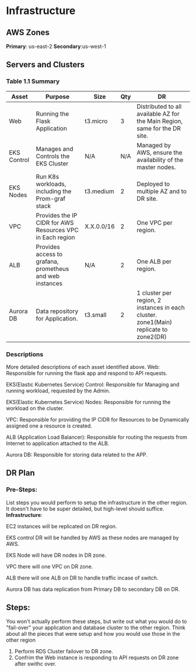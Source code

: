 # Infrastructure

## AWS Zones
**Primary**: us-east-2
**Secondary**:us-west-1

## Servers and Clusters

### Table 1.1 Summary
| Asset                                   | Purpose                                                   | Size       | Qty | DR                                                                                    |
|-----------------------------------------|-----------------------------------------------------------|------------|-----|---------------------------------------------------------------------------------------|
| Web                                     | Running the Flask Application                             | t3.micro   | 3   | Distributed to all available AZ for the Main Region, same for the DR site.            |
| EKS Control | Manages and Controls the EKS Cluster                      | N/A        | N/A | Managed by AWS, ensure the availability of the master nodes.                          |
| EKS Nodes   | Run K8s workloads, including the Prom-graf stack          | t3.medium  | 2   | Deployed to multiple AZ and to DR site.                                               |
| VPC            | Provides the IP CIDR for AWS Resources VPC in Each region | X.X.0.0/16 | 2   | One VPC per region.                                                                   |
| ALB         | Provides access to grafana, prometheus and web instances  | N/A        | 2   | One ALB per region.                                                                   |
| Aurora DB                               | Data repository for Application.                          | t3.small   | 2   | 1 cluster per region, 2 instances in each cluster. zone1(Main) replicate to zone2(DR) |

### Descriptions
More detailed descriptions of each asset identified above.
Web: Responsible for running the flask app and respond to API requests.

EKS(Elastic Kubernetes Service) Control: Responsible for Managing and running workload, requested by the Admin.

EKS(Elastic Kubernetes Service) Nodes: Responsible for running the workload on the cluster.

VPC: Responsible for providing the IP CIDR for Resources to be Dynamically assigned one a resource is created.

ALB (Application Load Balancer): Responsible for routing the requests from Internet to application attached to the ALB.

Aurora DB: Responsible for storing data related to the APP.

## DR Plan
### Pre-Steps:
List steps you would perform to setup the infrastructure in the other region. It doesn't have to be super detailed, but high-level should suffice.
**Infrastructure**:

EC2 instances will be replicated on DR region.

EKS control DR will be handled by AWS as these nodes are managed by AWS.

EKS Node will have DR nodes in DR zone.

VPC there will one VPC on DR zone.

ALB there will one ALB on DR to handle traffic incase of switch.

Aurora DB has data replication from Primary DB to secondary DB on DR.


## Steps:
You won't actually perform these steps, but write out what you would do to "fail-over" your application and database cluster to the other region. Think about all the pieces that were setup and how you would use those in the other region

1. Perform RDS Cluster failover to DR zone.
2. Confrim the Web instance is responding to API requests on DR zone after swithc over.